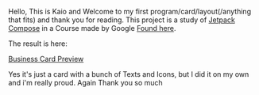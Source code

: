 Hello, This is Kaio and Welcome to my first program/card/layout(/anything that fits) and thank you for reading.
This project is a study of [Jetpack Compose](https://developer.android.com/jetpack/compose) in a Course made by Google [Found here](https://developer.android.com/courses/android-basics-compose/course).

The result is here:

[Business Card Preview](\.git_image\Business_card_preview.png)


Yes it's just a card with a bunch of Texts and Icons, but I did it on my own and i'm really proud.
Again Thank you so much